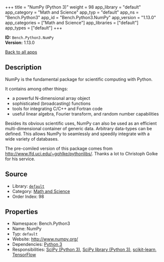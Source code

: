 ﻿+++
title = "NumPy (Python 3)"
weight = 98
app_library = "default"
app_category = "Math and Science"
app_typ = "default"
app_ns = "Bench.Python3"
app_id = "Bench.Python3.NumPy"
app_version = "1.13.0"
app_categories = ["Math and Science"]
app_libraries = ["default"]
app_types = ["default"]
+++

**ID:** `Bench.Python3.NumPy`  
**Version:** 1.13.0  
<!--more-->

[Back to all apps](/apps/)

## Description
NumPy is the fundamental package for scientific computing with Python.

It contains among other things:

- a powerful N-dimensional array object
- sophisticated (broadcasting) functions
- tools for integrating C/C++ and Fortran code
- useful linear algebra, Fourier transform, and random number capabilities

Besides its obvious scientific uses, NumPy can also be used as an efficient multi-dimensional container of generic data. Arbitrary data-types can be defined. This allows NumPy to seamlessly and speedily integrate with a wide variety of databases.


The pre-comiled version of this package comes from
<http://www.lfd.uci.edu/~gohlke/pythonlibs/>.
Thanks a lot to Christoph Golke for his service.

## Source

* Library: [`default`](/app_libraries/default)
* Category: [Math and Science](/app_categories/math-and-science)
* Order Index: 98

## Properties

* Namespace: Bench.Python3
* Name: NumPy
* Typ: `default`
* Website: <http://www.numpy.org/>
* Dependencies: [Python 3](/apps/Bench.Python3)
* Responsibilities: [SciPy (Python 3)](/apps/Bench.Python3.SciPy), [SciPy library (Python 3)](/apps/Bench.Python3.SciPyLib), [scikit-learn](/apps/Bench.Python3.SciKitLearn), [TensorFlow](/apps/Bench.TensorFlow)

